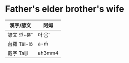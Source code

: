 # Father's elder brother's wife

漢字/諺文 | 阿姆
--- | ---
諺文 깐-뿐ˆ | 아·음ˊ
台羅 Tâi-lô | a-ḿ
戴字 Taiji | ah3mm4


